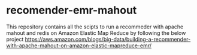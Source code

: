 # recomender-emr-mahout
This repository contains all the scipts to run a recommeder with apache mahout and redis on Amazon Elastic Map Reduce by following the below project https://aws.amazon.com/blogs/big-data/building-a-recommender-with-apache-mahout-on-amazon-elastic-mapreduce-emr/
